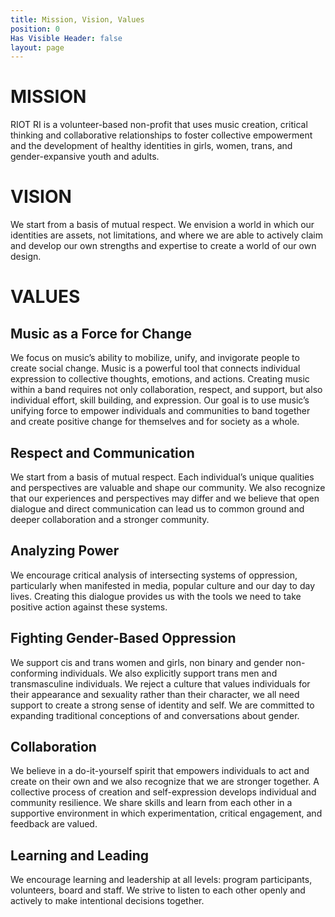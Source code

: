 ```yaml
---
title: Mission, Vision, Values
position: 0
Has Visible Header: false
layout: page
---
```


# MISSION
RIOT RI is a volunteer-based non-profit that uses music creation, critical thinking and collaborative relationships to foster collective empowerment and the development of healthy identities in girls, women, trans, and gender-expansive youth and adults.

# VISION
We start from a basis of mutual respect. We envision a world in which our identities are assets, not limitations, and where we are able to actively claim and develop our own strengths and expertise to create a world of our own design.

# VALUES

## Music as a Force for Change
We focus on music’s ability to mobilize, unify, and invigorate people to create social change.  Music is a powerful tool that connects individual expression to collective thoughts, emotions, and actions.  Creating music within a band requires not only collaboration, respect, and support, but also individual effort, skill building, and expression.  Our goal is to use music’s unifying force to empower individuals and communities to band together and create positive change for themselves and for society as a whole.

## Respect and Communication
We start from a basis of mutual respect. Each individual’s unique qualities and perspectives are valuable and shape our community.  We also recognize that our experiences and perspectives may differ and we believe that open dialogue and direct communication can lead us to common ground and deeper collaboration and a stronger community. 

## Analyzing Power
We encourage critical analysis of intersecting systems of oppression, particularly when manifested in media, popular culture and our day to day lives. Creating this dialogue provides us with the tools we need to take positive action against these systems.

## Fighting Gender-Based Oppression
We support cis and trans women and girls, non binary and gender non-conforming individuals. We also explicitly support trans men and transmasculine individuals. We reject a culture that values individuals for their appearance and sexuality rather than their character, we all need support to create a strong sense of identity and self.  We are committed to expanding traditional conceptions of and conversations about gender.  

## Collaboration
We believe in a do-it-yourself spirit that empowers individuals to act and create on their own and we also recognize that we are stronger together.  A collective process of creation and self-expression develops individual and community resilience. We share skills and learn from each other in a supportive environment in which experimentation, critical engagement, and feedback are valued.

## Learning and Leading
We encourage learning and leadership at all levels:  program participants, volunteers, board and staff.  We strive to listen to each other openly and actively to make intentional decisions together.  